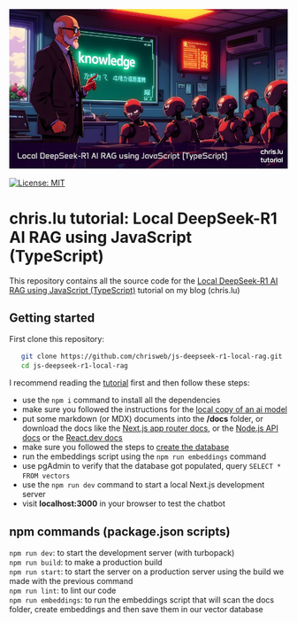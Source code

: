 <a href="https://chris.lu/web_development/tutorials/js-deepseek-r1-local-rag">
  <picture>
    <source media="(prefers-color-scheme: dark)" srcset="https://raw.githubusercontent.com/chrisweb/js-deepseek-r1-local-rag/main/public/images/readme/local-javascript-ai-rag_chris-dot-lu.avif" type="image/avif" />
    <source media="(prefers-color-scheme: dark)" srcset="https://raw.githubusercontent.com/chrisweb/js-deepseek-r1-local-rag/main/public/images/readme/local-javascript-ai-rag_chris-dot-lu.webp" type="image/webp" />
    <source media="(prefers-color-scheme: light)" srcset="https://raw.githubusercontent.com/chrisweb/js-deepseek-r1-local-rag/main/public/images/readme/local-javascript-ai-rag_chris-dot-lu.avif" type="image/avif" />
    <source media="(prefers-color-scheme: light)" srcset="https://raw.githubusercontent.com/chrisweb/js-deepseek-r1-local-rag/main/public/images/readme/local-javascript-ai-rag_chris-dot-lu.webp" type="image/webp" />
    <img src="https://raw.githubusercontent.com/chrisweb/js-deepseek-r1-local-rag/main/public/images/readme/local-javascript-ai-rag_chris-dot-lu.jpg" alt="chris.lu banner" />
  </picture>
</a>

[![License: MIT](https://img.shields.io/badge/License-MIT-yellow.svg)](LICENSE.md)

# chris.lu tutorial: Local DeepSeek-R1 AI RAG using JavaScript (TypeScript)

This repository contains all the source code for the [Local DeepSeek-R1 AI RAG using JavaScript (TypeScript)](https://chris.lu/web_development/tutorials/js-deepseek-r1-local-rag) tutorial on my blog (chris.lu)

## Getting started

First clone this repository:

```bash
   git clone https://github.com/chrisweb/js-deepseek-r1-local-rag.git
   cd js-deepseek-r1-local-rag
```

I recommend reading the [tutorial](https://chris.lu/web_development/tutorials/js-deepseek-r1-local-rag) first and then follow these steps:

* use the `npm i` command to install all the dependencies
* make sure you followed the instructions for the [local copy of an ai model](https://chris.lu/web_development/tutorials/js-deepseek-r1-local-rag#enabling-pgvector-for-a-database#ollama-installation)
* put some markdown (or MDX) documents into the **/docs** folder, or download the docs like the [Next.js app router docs](https://github.com/vercel/next.js/tree/canary/docs/01-app), or the [Node.js API docs](https://github.com/nodejs/node/tree/main/doc/api) or the [React.dev docs](https://github.com/reactjs/react.dev/tree/main/src/content/reference/react)
* make sure you followed the steps to [create the database](https://chris.lu/web_development/tutorials/js-deepseek-r1-local-rag#enabling-pgvector-for-a-database)
* run the embeddings script using the `npm run embeddings` command
* use pgAdmin to verify that the database got populated, query `SELECT * FROM vectors`
* use the `npm run dev` command to start a local Next.js development server
* visit **localhost:3000** in your browser to test the chatbot

## npm commands (package.json scripts)

`npm run dev`: to start the development server (with turbopack)  
`npm run build`: to make a production build  
`npm run start`: to start the server on a production server using the build we made with the previous command  
`npm run lint`: to lint our code  
`npm run embeddings`: to run the embeddings script that will scan the docs folder, create embeddings and then save them in our vector database

